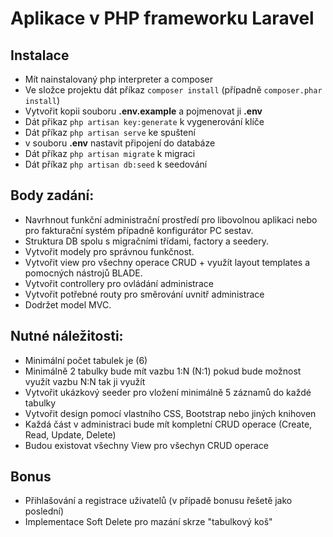 # Aplikace v PHP frameworku Laravel
## Instalace
- Mít nainstalovaný php interpreter a composer
- Ve složce projektu dát příkaz `composer install` (případně `composer.phar install`)
- Vytvořit kopii souboru **.env.example** a pojmenovat ji **.env**
- Dát přikaz `php artisan key:generate` k vygenerování klíče
- Dát příkaz `php artisan serve` ke spuštení
- v souboru **.env** nastavit připojení do databáze
- Dát příkaz `php artisan migrate` k migraci
- Dát příkaz `php artisan db:seed` k seedování
## Body zadání:
- Navrhnout funkční administrační prostředí pro libovolnou aplikaci nebo pro fakturační systém případně konfigurátor PC sestav.
- Struktura DB spolu s migračními třídami, factory a seedery.
- Vytvořit modely pro správnou funkčnost.
- Vytvořit view pro všechny operace CRUD + využít layout templates a pomocných nástrojů BLADE.
- Vytvořit controllery pro ovládání administrace
- Vytvořit potřebné routy pro směrování uvnitř administrace
- Dodržet model MVC.

## Nutné náležitosti:
- Minimální počet tabulek je (6)
- Minimálně 2 tabulky bude mít vazbu 1:N (N:1) pokud bude možnost využít vazbu N:N tak ji využít
- Vytvořit ukázkový seeder pro vložení minimálně 5 záznamů do každé tabulky
- Vytvořit design pomocí vlastního CSS, Bootstrap nebo jiných knihoven
- Každá část v administraci bude mít kompletní CRUD operace (Create, Read, Update, Delete)
- Budou existovat všechny View pro všechyn CRUD operace

## Bonus
- Přihlašování a registrace uživatelů (v případě bonusu řešetě jako poslední)
- Implementace Soft Delete pro mazání skrze "tabulkový koš"
